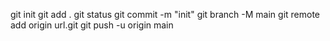 git init
git add .
git status
git commit -m "init"
git branch -M main
git remote add origin url.git
git push -u origin main